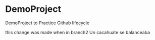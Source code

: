 # DemoProject
DemoProject to Practice Github lifecycle

this change was made when in branch2
Un cacahuate se balanceaba
